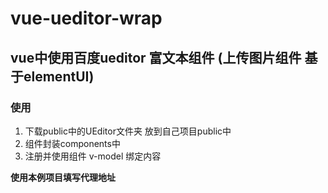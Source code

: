 # vue-ueditor-wrap
## vue中使用百度ueditor 富文本组件 (上传图片组件 基于elementUI)

### 使用

1. 下载public中的UEditor文件夹  放到自己项目public中
2. 组件封装components中
3. 注册并使用组件 v-model 绑定内容



__使用本例项目填写代理地址__

